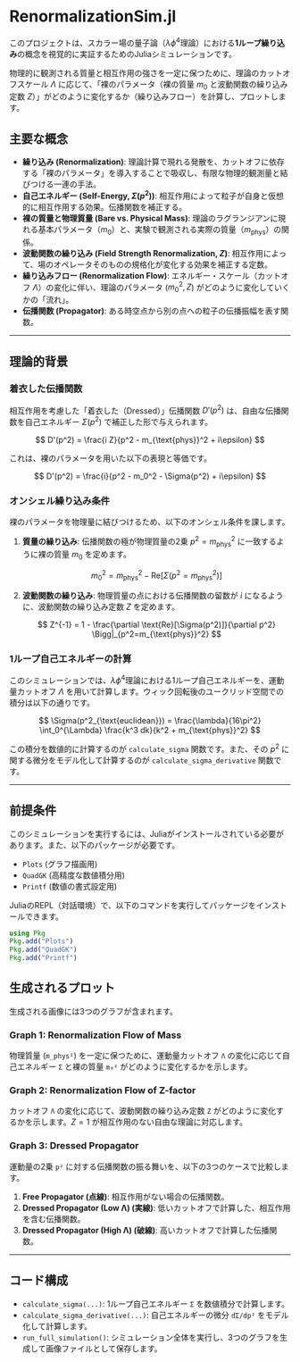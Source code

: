 # RenormalizationSim.jl

このプロジェクトは、スカラー場の量子論（$\lambda\phi^4$理論）における**1ループ繰り込み**の概念を視覚的に実証するためのJuliaシミュレーションです。

物理的に観測される質量と相互作用の強さを一定に保つために、理論のカットオフスケール $\Lambda$ に応じて、「裸のパラメータ（裸の質量 $m_0$ と波動関数の繰り込み定数 $Z$）」がどのように変化するか（繰り込みフロー）を計算し、プロットします。

##  主要な概念

* **繰り込み (Renormalization)**: 理論計算で現れる発散を、カットオフに依存する「裸のパラメータ」を導入することで吸収し、有限な物理的観測量と結びつける一連の手法。
* **自己エネルギー (Self-Energy, $\Sigma(p^2)$)**: 相互作用によって粒子が自身と仮想的に相互作用する効果。伝播関数を補正する。
* **裸の質量と物理質量 (Bare vs. Physical Mass)**: 理論のラグランジアンに現れる基本パラメータ（$m_0$）と、実験で観測される実際の質量（$m_{\text{phys}}$）の関係。
* **波動関数の繰り込み (Field Strength Renormalization, $Z$)**: 相互作用によって、場のオペレータそのものの規格化が変化する効果を補正する定数。
* **繰り込みフロー (Renormalization Flow)**: エネルギー・スケール（カットオフ $\Lambda$）の変化に伴い、理論のパラメータ ($m_0^2, Z$) がどのように変化していくかの「流れ」。
* **伝播関数 (Propagator)**: ある時空点から別の点への粒子の伝播振幅を表す関数。

---

##  理論的背景

### 着衣した伝播関数

相互作用を考慮した「着衣した（Dressed）」伝播関数 $D'(p^2)$ は、自由な伝播関数を自己エネルギー $\Sigma(p^2)$ で補正した形で与えられます。

$$
D'(p^2) = \frac{i Z}{p^2 - m_{\text{phys}}^2 + i\epsilon}
$$

これは、裸のパラメータを用いた以下の表現と等価です。

$$
D'(p^2) = \frac{i}{p^2 - m_0^2 - \Sigma(p^2) + i\epsilon}
$$

### オンシェル繰り込み条件

裸のパラメータを物理量に結びつけるため、以下のオンシェル条件を課します。

1.  **質量の繰り込み**: 伝播関数の極が物理質量の2乗 $p^2 = m_{\text{phys}}^2$ に一致するように裸の質量 $m_0$ を定めます。

    $$
    m_0^2 = m_{\text{phys}}^2 - \text{Re}[\Sigma(p^2=m_{\text{phys}}^2)]
    $$

2.  **波動関数の繰り込み**: 物理質量の点における伝播関数の留数が $i$ になるように、波動関数の繰り込み定数 $Z$ を定めます。

    $$
    Z^{-1} = 1 - \frac{\partial \text{Re}[\Sigma(p^2)]}{\partial p^2} \Bigg|_{p^2=m_{\text{phys}}^2}
    $$

### 1ループ自己エネルギーの計算

このシミュレーションでは、$\lambda\phi^4$理論における1ループ自己エネルギーを、運動量カットオフ $\Lambda$ を用いて計算します。ウィック回転後のユークリッド空間での積分は以下の通りです。

$$
\Sigma(p^2_{\text{euclidean}}) = \frac{\lambda}{16\pi^2} \int_0^{\Lambda} \frac{k^3 dk}{k^2 + m_{\text{phys}}^2}
$$

この積分を数値的に計算するのが `calculate_sigma` 関数です。また、その $p^2$ に関する微分をモデル化して計算するのが `calculate_sigma_derivative` 関数です。

---

##  前提条件

このシミュレーションを実行するには、Juliaがインストールされている必要があります。また、以下のパッケージが必要です。

* `Plots` (グラフ描画用)
* `QuadGK` (高精度な数値積分用)
* `Printf` (数値の書式設定用)

JuliaのREPL（対話環境）で、以下のコマンドを実行してパッケージをインストールできます。

```julia
using Pkg
Pkg.add("Plots")
Pkg.add("QuadGK")
Pkg.add("Printf")
```


##  生成されるプロット

生成される画像には3つのグラフが含まれます。

### Graph 1: Renormalization Flow of Mass

物理質量 (`m_phys²`) を一定に保つために、運動量カットオフ `Λ` の変化に応じて自己エネルギー `Σ` と裸の質量 `m₀²` がどのように変化するかを示します。

### Graph 2: Renormalization Flow of Z-factor

カットオフ `Λ` の変化に応じて、波動関数の繰り込み定数 `Z` がどのように変化するかを示します。$Z=1$ が相互作用のない自由な理論に対応します。

### Graph 3: Dressed Propagator

運動量の2乗 `p²` に対する伝播関数の振る舞いを、以下の3つのケースで比較します。

1.  **Free Propagator (点線)**: 相互作用がない場合の伝播関数。
2.  **Dressed Propagator (Low Λ) (実線)**: 低いカットオフで計算した、相互作用を含む伝播関数。
3.  **Dressed Propagator (High Λ) (破線)**: 高いカットオフで計算した伝播関数。

---

##  コード構成

* `calculate_sigma(...)`: 1ループ自己エネルギー `Σ` を数値積分で計算します。
* `calculate_sigma_derivative(...)`: 自己エネルギーの微分 `dΣ/dp²` をモデル化して計算します。
* `run_full_simulation()`: シミュレーション全体を実行し、3つのグラフを生成して画像ファイルとして保存します。

